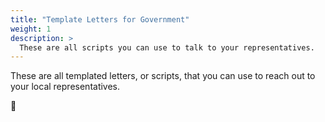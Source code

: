 ```yaml
---
title: "Template Letters for Government"
weight: 1
description: >
  These are all scripts you can use to talk to your representatives.
---
```


These are all templated letters, or scripts, that you can use to reach out 
to your local representatives.

🌻
